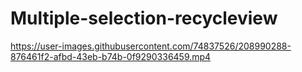 # Multiple-selection-recycleview


https://user-images.githubusercontent.com/74837526/208990288-876461f2-afbd-43eb-b74b-0f9290336459.mp4

